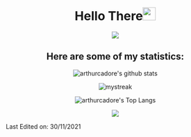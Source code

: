 <h1 align="center">Hello There<img src="https://github.com/souvikguria98/souvikguria98/blob/master/Hi.gif" width="30"> </h1>

<div align="center" width="50">
  
<a href="https://www.youtube.com/watch?v=dQw4w9WgXcQ"><img src="https://user-images.githubusercontent.com/73097560/115834477-dbab4500-a447-11eb-908a-139a6edaec5c.gif"></a>

## Here are some of my statistics:

![arthurcadore's github stats](https://github-readme-stats.vercel.app/api?username=arthurcadore&show_icons=true&theme=tokyonight)
  
 
<img src="https://github-readme-streak-stats.herokuapp.com/?user=arthurcadore&theme=tokyonight" alt="mystreak"/>
  

![arthurcadore's Top Langs](https://github-readme-stats.vercel.app/api/top-langs/?username=arthurcadore&theme=tokyonight&layout=compact)

<a href="https://www.youtube.com/watch?v=dQw4w9WgXcQ"><img src="https://user-images.githubusercontent.com/73097560/115834477-dbab4500-a447-11eb-908a-139a6edaec5c.gif"></a>
</div>

Last Edited on: 30/11/2021

